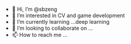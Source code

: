 - 👋 Hi, I’m @sbzeng
- 👀 I’m interested in CV and game development
- 🌱 I’m currently learning ...deep learning
- 💞️ I’m looking to collaborate on ...
- 📫 How to reach me ...

<!---
sbzeng/sbzeng is a ✨ special ✨ repository because its `README.md` (this file) appears on your GitHub profile.
You can click the Preview link to take a look at your changes.
--->
